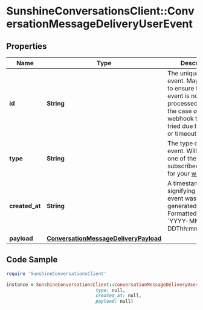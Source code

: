 # SunshineConversationsClient::ConversationMessageDeliveryUserEvent

## Properties

Name | Type | Description | Notes
------------ | ------------- | ------------- | -------------
**id** | **String** | The unique ID of the event. May be used to ensure that an event is not processed twice in the case of a webhook that is re-tried due to an error or timeout. | [optional] 
**type** | **String** | The type of the event. Will match one of the subscribed triggers for your [webhook](#operation/createWebhook). | [optional] 
**created_at** | **String** | A timestamp signifying when the event was generated. Formatted as &#x60;YYYY-MM-DDThh:mm:ss.SSSZ&#x60;. | [optional] 
**payload** | [**ConversationMessageDeliveryPayload**](ConversationMessageDeliveryPayload.md) |  | [optional] 

## Code Sample

```ruby
require 'SunshineConversationsClient'

instance = SunshineConversationsClient::ConversationMessageDeliveryUserEvent.new(id: null,
                                 type: null,
                                 created_at: null,
                                 payload: null)
```


